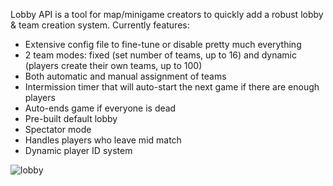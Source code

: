 Lobby API is a tool for map/minigame creators to quickly add a robust lobby & team creation system. Currently features:

* Extensive config file to fine-tune or disable pretty much everything
* 2 team modes: fixed (set number of teams, up to 16) and dynamic (players create their own teams, up to 100)
* Both automatic and manual assignment  of teams
* Intermission timer that will auto-start the next game if there are enough players
* Auto-ends game if everyone is dead
* Pre-built default lobby
* Spectator mode
* Handles players who leave mid match
* Dynamic player ID system

![lobby](https://i.imgur.com/Oiwt7Mb.png)
